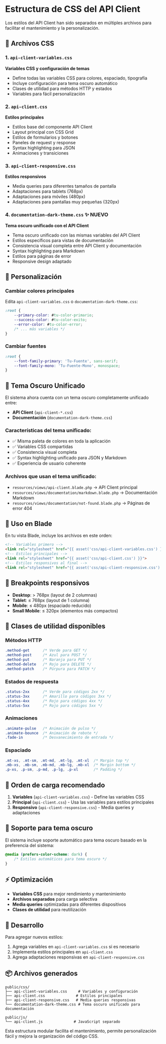 # Estructura de CSS del API Client

Los estilos del API Client han sido separados en múltiples archivos para facilitar el mantenimiento y la personalización.

## 📁 Archivos CSS

### 1. `api-client-variables.css`
**Variables CSS y configuración de temas**
- Define todas las variables CSS para colores, espaciado, tipografía
- Incluye configuración para tema oscuro automático
- Clases de utilidad para métodos HTTP y estados
- Variables para fácil personalización

### 2. `api-client.css`
**Estilos principales**
- Estilos base del componente API Client
- Layout principal con CSS Grid
- Estilos de formularios y botones
- Paneles de request y response
- Syntax highlighting para JSON
- Animaciones y transiciones

### 3. `api-client-responsive.css`
**Estilos responsivos**
- Media queries para diferentes tamaños de pantalla
- Adaptaciones para tablets (768px)
- Adaptaciones para móviles (480px)
- Adaptaciones para pantallas muy pequeñas (320px)

### 4. `documentation-dark-theme.css` ✨ **NUEVO**
**Tema oscuro unificado con el API Client**
- Tema oscuro unificado con las mismas variables del API Client
- Estilos específicos para vistas de documentación
- Consistencia visual completa entre API Client y documentación
- Syntax highlighting para Markdown
- Estilos para páginas de error
- Responsive design adaptado

## 🎨 Personalización

### Cambiar colores principales
Edita `api-client-variables.css` o `documentation-dark-theme.css`:
```css
:root {
    --primary-color: #tu-color-primario;
    --success-color: #tu-color-exito;
    --error-color: #tu-color-error;
    /* ... más variables */
}
```

### Cambiar fuentes
```css
:root {
    --font-family-primary: 'Tu-Fuente', sans-serif;
    --font-family-mono: 'Tu-Fuente-Mono', monospace;
}
```

## 🌙 Tema Oscuro Unificado

El sistema ahora cuenta con un tema oscuro completamente unificado entre:
- **API Client** (`api-client-*.css`)
- **Documentación** (`documentation-dark-theme.css`)

### Características del tema unificado:
- ✅ Misma paleta de colores en toda la aplicación
- ✅ Variables CSS compartidas
- ✅ Consistencia visual completa
- ✅ Syntax highlighting unificado para JSON y Markdown
- ✅ Experiencia de usuario coherente

### Archivos que usan el tema unificado:
- `resources/views/api-client.blade.php` → API Client principal
- `resources/views/documentation/markdown.blade.php` → Documentación Markdown
- `resources/views/documentation/not-found.blade.php` → Páginas de error 404

## 🔧 Uso en Blade

En tu vista Blade, incluye los archivos en este orden:
```html
<!-- Variables primero -->
<link rel="stylesheet" href="{{ asset('css/api-client-variables.css') }}">
<!-- Estilos principales -->
<link rel="stylesheet" href="{{ asset('css/api-client.css') }}">
<!-- Estilos responsivos al final -->
<link rel="stylesheet" href="{{ asset('css/api-client-responsive.css') }}">
```

## 📱 Breakpoints responsivos

- **Desktop**: > 768px (layout de 2 columnas)
- **Tablet**: ≤ 768px (layout de 1 columna)
- **Mobile**: ≤ 480px (espaciado reducido)
- **Small Mobile**: ≤ 320px (elementos más compactos)

## 🎯 Clases de utilidad disponibles

### Métodos HTTP
```css
.method-get      /* Verde para GET */
.method-post     /* Azul para POST */
.method-put      /* Naranja para PUT */
.method-delete   /* Rojo para DELETE */
.method-patch    /* Púrpura para PATCH */
```

### Estados de respuesta
```css
.status-2xx      /* Verde para códigos 2xx */
.status-3xx      /* Amarillo para códigos 3xx */
.status-4xx      /* Rojo para códigos 4xx */
.status-5xx      /* Rojo para códigos 5xx */
```

### Animaciones
```css
.animate-pulse   /* Animación de pulso */
.animate-bounce  /* Animación de rebote */
.fade-in         /* Desvanecimiento de entrada */
```

### Espaciado
```css
.mt-xs, .mt-sm, .mt-md, .mt-lg, .mt-xl  /* Margin top */
.mb-xs, .mb-sm, .mb-md, .mb-lg, .mb-xl  /* Margin bottom */
.p-xs, .p-sm, .p-md, .p-lg, .p-xl       /* Padding */
```

## 🔄 Orden de carga recomendado

1. **Variables** (`api-client-variables.css`) - Define las variables CSS
2. **Principal** (`api-client.css`) - Usa las variables para estilos principales
3. **Responsivo** (`api-client-responsive.css`) - Media queries y adaptaciones

## 🌙 Soporte para tema oscuro

El sistema incluye soporte automático para tema oscuro basado en la preferencia del sistema:
```css
@media (prefers-color-scheme: dark) {
    /* Estilos automáticos para tema oscuro */
}
```

## ⚡ Optimización

- **Variables CSS** para mejor rendimiento y mantenimiento
- **Archivos separados** para carga selectiva
- **Media queries** optimizadas para diferentes dispositivos
- **Clases de utilidad** para reutilización

## 🔧 Desarrollo

Para agregar nuevos estilos:
1. Agrega variables en `api-client-variables.css` si es necesario
2. Implementa estilos principales en `api-client.css`
3. Agrega adaptaciones responsivas en `api-client-responsive.css`

## 📦 Archivos generados

```
public/css/
├── api-client-variables.css     # Variables y configuración
├── api-client.css              # Estilos principales
├── api-client-responsive.css   # Media queries responsivas
└── documentation-dark-theme.css # Tema oscuro unificado para documentación

public/js/
└── api-client.js              # JavaScript separado
```

Esta estructura modular facilita el mantenimiento, permite personalización fácil y mejora la organización del código CSS.

